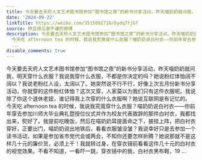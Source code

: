 ```yaml
---
title: 今天要去天府人文艺术图书馆参加“图书馆之夜”的新书分享活动，昨天喵奶奶就问我，明天穿什么衣服？我说我穿什么衣服，不都是你决定的吗？她说粉红体恤阔不阔以...
date: '2024-09-22'
linkTitle: https://weibo.com/3515092710/Oydq7tjGf
source: 种豆得瓜谢不谦的微博
description: 今天要去天府人文艺术图书馆参加“图书馆之夜”的新书分享活动，昨天喵奶奶就问我，明天穿什么衣服？我说我穿什么衣服，不都是你决定的吗？她说粉红体恤阔不阔以？我说老粉红人设，太阔以了。她突然说不行不行，好像上次五月份新书分享活动，你就穿的这件粉红体恤？这次又穿，人家莫以为我们只有这件衣服呢。我说除了你这个退休老妞，谁记得我上次穿的什么衣服啊？她说互联网是有记忆的。<br>
  今天吃 afternoon tea 的时候，我说我究竟穿什么衣服？喵奶奶说白衬衣——你前年穿去参加川师大毕业典礼暨授位仪式并作为校友代表致辞的那件白衬衣，我都找出来，熨好了。我提前吃晚饭，然后在喵奶奶耳提面命之下，披挂上阵，把白衬衣穿好，正要出门，喵奶奶说出地铁后，看看衣服皱没皱？我说幸好只是去参加一个读书活动，如果是参加省市党代会或两会，不知你还要怎样折腾？她说那就不是这样几十元的廉价货，必须上千！我就转过身，在穿衣镜前看看这件几十元的白衬衣的视觉效果。不看不知道，一看吓一跳，穿衣镜中的我，白衬衣黑布鞋，19
  ...
disable_comments: true
---
```

今天要去天府人文艺术图书馆参加“图书馆之夜”的新书分享活动，昨天喵奶奶就问我，明天穿什么衣服？我说我穿什么衣服，不都是你决定的吗？她说粉红体恤阔不阔以？我说老粉红人设，太阔以了。她突然说不行不行，好像上次五月份新书分享活动，你就穿的这件粉红体恤？这次又穿，人家莫以为我们只有这件衣服呢。我说除了你这个退休老妞，谁记得我上次穿的什么衣服啊？她说互联网是有记忆的。<br> 今天吃 afternoon tea 的时候，我说我究竟穿什么衣服？喵奶奶说白衬衣——你前年穿去参加川师大毕业典礼暨授位仪式并作为校友代表致辞的那件白衬衣，我都找出来，熨好了。我提前吃晚饭，然后在喵奶奶耳提面命之下，披挂上阵，把白衬衣穿好，正要出门，喵奶奶说出地铁后，看看衣服皱没皱？我说幸好只是去参加一个读书活动，如果是参加省市党代会或两会，不知你还要怎样折腾？她说那就不是这样几十元的廉价货，必须上千！我就转过身，在穿衣镜前看看这件几十元的白衬衣的视觉效果。不看不知道，一看吓一跳，穿衣镜中的我，白衬衣黑布鞋，19 ...